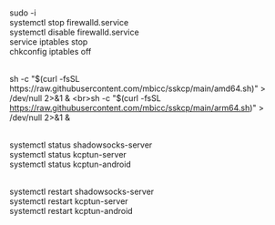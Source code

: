 <br>sudo -i 
<br>systemctl stop firewalld.service 
<br>systemctl disable firewalld.service 
<br>service iptables stop 
<br>chkconfig iptables off 

<br>sh -c "$(curl -fsSL https://raw.githubusercontent.com/mbicc/sskcp/main/amd64.sh)" > /dev/null 2>&1 & 
<br>sh -c "$(curl -fsSL https://raw.githubusercontent.com/mbicc/sskcp/main/arm64.sh)" > /dev/null 2>&1 & 

<br>systemctl status shadowsocks-server
<br>systemctl status kcptun-server
<br>systemctl status kcptun-android

<br>systemctl restart shadowsocks-server
<br>systemctl restart kcptun-server
<br>systemctl restart kcptun-android
